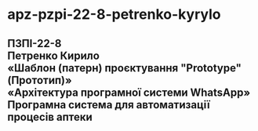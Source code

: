 # apz-pzpi-22-8-petrenko-kyrylo  
ПЗПІ-22-8  
Петренко Кирило  
«Шаблон (патерн) проєктування "Prototype" (Прототип)»  
«Архітектура програмної системи WhatsApp»  
Програмна система для автоматизації процесів аптеки  
---
